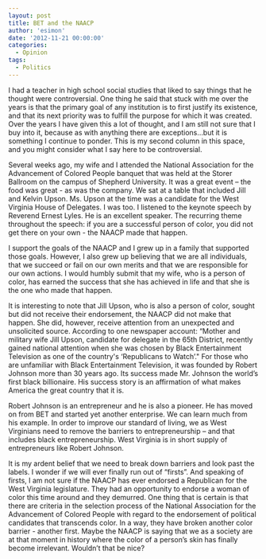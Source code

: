 ```yaml
---
layout: post
title: BET and the NAACP
author: 'esimon'
date: '2012-11-21 00:00:00'
categories:
  - Opinion
tags:
  - Politics
---
```

I had a teacher in high school social studies that liked to say things that he thought were controversial.   One thing he said that stuck with me over the years is that the primary goal of any institution is to first justify its existence, and that its next priority was to fulfill the purpose for which it was created.  Over the years I have given this a lot of thought, and I am still not sure that I buy into it, because as with anything there are exceptions…but it is something I continue to ponder.  This is my second column in this space, and you might consider what I say here to be controversial.    

Several weeks ago, my wife and I attended the National Association for the Advancement of Colored People banquet that was held at the Storer Ballroom on the campus of Shepherd University.  It was a great event – the food was great - as was the company.  We sat at a table that included Jill and Kelvin Upson.  Ms. Upson at the time was a candidate for the West Virginia House of Delegates.  I was too.   I listened to the keynote speech by Reverend Ernest Lyles.  He is an excellent speaker.   The recurring theme throughout the speech:  if you are a successful person of color, you did not get there on your own - the NAACP made that happen. 

I support the goals of the NAACP and I grew up in a family that supported those goals.  However, I also grew up believing that we are all individuals, that we succeed or fail on our own merits and that we are responsible for our own actions.  I would humbly submit that my wife, who is a person of color, has earned the success that she has achieved in life and that she is the one who made that happen.  

It is interesting to note that Jill Upson, who is also a person of color, sought but did not receive their endorsement, the NAACP did not make that happen.  She did, however, receive attention from an unexpected and unsolicited source.  According to one newspaper account: “Mother and military wife Jill Upson, candidate for delegate in the 65th District, recently gained national attention when she was chosen by Black Entertainment Television as one of the country's ‘Republicans to Watch’."  For those who are unfamiliar with Black Entertainment Television, it was founded by Robert Johnson more than 30 years ago.  Its success made Mr. Johnson the world’s first black billionaire.   His success story is an affirmation of what makes America the great country that it is.    

Robert Johnson is an entrepreneur and he is also a pioneer.  He has moved on from BET and started yet another enterprise.  We can learn much from his example.   In order to improve our standard of living, we as West Virginians need to remove the barriers to entrepreneurship – and that includes black entrepreneurship.  West Virginia is in short supply of entrepreneurs like Robert Johnson.  

It is my ardent belief that we need to break down barriers and look past the labels.  I wonder if we will ever finally run out of “firsts”.   And speaking of firsts, I am not sure if the NAACP has ever endorsed a Republican for the West Virginia legislature.   They had an opportunity to endorse a woman of color this time around and they demurred.  One thing that is certain is that there are criteria in the selection process of the National Association for the Advancement of Colored People with regard to the endorsement of political candidates that transcends color.  In a way, they have broken another color barrier - another first.  Maybe the NAACP is saying that we as a society are at that moment in history where the color of a person’s skin has finally become irrelevant.   Wouldn’t that be nice?